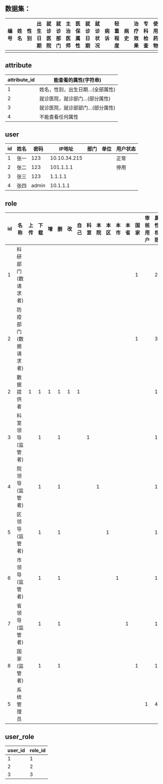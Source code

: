 ## 数据集：

| 编号 | 姓名 | 性别 | 出生日期 | 就诊医院 | 就诊部门 | 主治医师 | 医保属性 | 就诊日期 | 就诊状况 | 病诉 | 轻重程度 | 病史 | 治疗效果 | 专科检查 | 使用药物 | 发布时间 |
| ---- | ---- | ---- | -------- | -------- | -------- | -------- | -------- | -------- | -------- | ---- | -------- | ---- | -------- | -------- | -------- | -------- |
|      |      |      |          |          |          |          |          |          |          |      |          |      |          |          |          |          |

## attribute

| attribute_id | 能查看的属性(字符串)            |
| ------------ | ------------------------------- |
| 1            | 姓名，性别，出生日期…(全部属性) |
| 2            | 就诊医院，就诊部门…(部分属性)   |
| 3            | 就诊医院，就诊部部门…(部分属性) |
| 4            | 不能查看任何属性                |



## user

| id   | 姓名 | 密码  | IP地址       | 部门 | 单位 | 用户状态 |
| ---- | ---- | ----- | ------------ | ---- | ---- | -------- |
| 1    | 张一 | 123   | 10.10.34.215 |      |      | 正常     |
| 2    | 张二 | 123   | 101.1.1.1    |      |      | 停用     |
| 3    | 张三 | 123   | 1.1.1.1      |      |      |          |
| 4    | 张四 | admin | 10.1.1.1     |      |      |          |

## role

| id   | 名称                 | 上传 | 下载 | 增   | 删   | 改   | 自己 | 科室 | 本院 | 本区 | 本市 | 本省 | 国家 | 审核用户 | 属性权限 |
| ---- | -------------------- | ---- | ---- | ---- | ---- | ---- | ---- | ---- | ---- | ---- | ---- | ---- | ---- | -------- | -------- |
| 1    | 科研部门(数请求者)   |      |      |      |      |      |      |      |      |      |      |      | 1    |          | 2        |
| 2    | 防疫部门(数据请求者) |      |      |      |      |      |      |      |      |      |      |      | 1    |          | 3        |
| 2    | 数据提供者           | 1    | 1    | 1    | 1    | 1    | 1    |      |      |      |      |      |      |          | 1        |
| 3    | 科室领导(监管者)     |      | 1    |      | 1    |      |      | 1    |      |      |      |      |      |          | 1        |
| 4    | 院领导(监管者)       |      | 1    |      | 1    |      |      |      | 1    |      |      |      |      |          | 1        |
| 5    | 区领导(监管者)       |      | 1    |      | 1    |      |      |      |      | 1    |      |      |      |          | 1        |
| 6    | 市领导(监管者)       |      | 1    |      | 1    |      |      |      |      |      | 1    |      |      |          | 1        |
| 7    | 省领导(监管者)       |      | 1    |      | 1    |      |      |      |      |      |      | 1    |      |          | 1        |
| 8    | 国家(监管者)         |      | 1    |      | 1    |      |      |      |      |      |      |      | 1    |          | 1        |
| 5    | 系统管理员           |      |      |      |      |      |      |      |      |      |      |      |      | 1        | 4        |



## user_role

| user_id | role_id |
| ------- | ------- |
| 1       | 1       |
| 2       | 2       |
| 3       | 3       |















